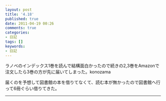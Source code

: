 ```yaml
---
layout: post
title: '4.18'
published: true
date: 2011-04-19 00:26
comments: true
categories:
- 日記
tags: []
keywords:
- 日記
---
```

ラノベのインデックス1巻を読んで結構面白かったので続きの2,3巻をAmazonで注文したら3巻の方が先に届いてしまった。konozama

届くのを予想して図書館の本を借りてなくて、読む本が無かったので図書館へ行って6冊ぐらい借りてきた。

---

